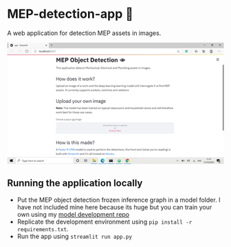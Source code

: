 # MEP-detection-app :mag_right:
A web application for detection MEP assets in images.

![main window](readme_assets/screen.png)

## Running the application locally
* Put the MEP object detection frozen inference graph  in a model folder. I have
  not included mine here because its huge but you can train your own using my
  [model development repo](https://github.com/Jam516/MEP-detection-app)
* Replicate the development environment using `pip install -r requirements.txt`.
* Run the app using `streamlit run app.py`
